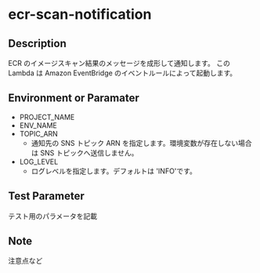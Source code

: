 # ecr-scan-notification

## Description
ECR のイメージスキャン結果のメッセージを成形して通知します。
この Lambda は Amazon EventBridge のイベントルールによって起動します。


## Environment or Paramater
- PROJECT_NAME
- ENV_NAME
- TOPIC_ARN
    - 通知先の SNS トピック ARN を指定します。環境変数が存在しない場合は SNS トピックへ送信しません。
- LOG_LEVEL
    - ログレベルを指定します。デフォルトは 'INFO'です。

## Test Parameter
テスト用のパラメータを記載

## Note
注意点など
